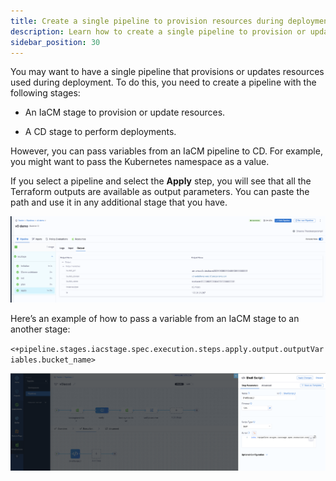 ```yaml
---
title: Create a single pipeline to provision resources during deployment
description: Learn how to create a single pipeline to provision or update resources used during deployment.
sidebar_position: 30
---
```


You may want to have a single pipeline that provisions or updates resources used during deployment. To do this, you need to create a pipeline with the following stages:

*  An IaCM stage to provision or update resources.

* A CD stage to perform deployments.

However, you can pass variables from an IaCM pipeline to CD. For example, you might want to pass the Kubernetes namespace as a value. 

If you select a pipeline and select the **Apply** step, you will see that all the Terraform outputs are available as output parameters. You can paste the path and use it in any additional stage that you have.

![Output](./static/output.png)

Here’s an example of how to pass a variable from an IaCM stage to an another stage:

`<+pipeline.stages.iacstage.spec.execution.steps.apply.output.outputVariables.bucket_name>`

![Example of how to pass a variable](./static/shell-script.png)